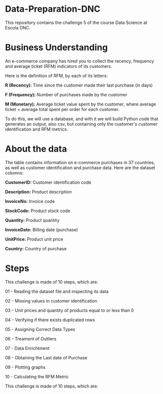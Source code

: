 # Data-Preparation-DNC
This repository contains the challenge 5 of the course Data Science at Escola DNC.

# **Business Understanding**

An e-commerce company has hired you to collect the recency, frequency and average ticket (RFM) indicators of its customers.

Here is the definition of RFM, by each of its letters:

**R (Recency):** Time since the customer made their last purchase (in days)

**F (Frequency):** Number of purchases made by the customer

**M (Monetary):** Average ticket value spent by the customer, where average ticket = average total spent per order for each customer.

To do this, we will use a database, and with it we will build
Python code that generates an output, also csv, but containing only the customer's
customer identification and RFM metrics.

# About the data

The table contains information on e-commerce purchases in 37 countries, as well as customer identification and purchase data. Here are the dataset columns:

**CustomerID:** Customer identification code

**Description:** Product description

**InvoiceNo:** Invoice code

**StockCode:** Product stock code

**Quantity:** Product quantity

**InvoiceDate:** Billing date (purchase)

**UnitPrice:** Product unit price

**Country:** Country of purchase

# Steps

This challenge is made of 10 steps, which are:

01 - Reading the dataset file and inspecting its data

02 - Missing values in customer identification

03 - Unit prices and quantity of products equal to or less than 0

04 - Verifying if there exists duplicated rows

05 - Assigning Correct Data Types

06 - Treament of Outliers

07 - Data Enrichtment

08 - Obtaining the Last date of Purchase

09 - Plotting graphs

10 - Calculating the RFM Metric

This challenge is made of 10 steps, which are: 
